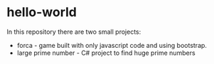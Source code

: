 # hello-world
In this repository there are two small projects:
- forca - game built with only javascript code and using bootstrap.
- large prime number - C# project to find huge prime numbers
